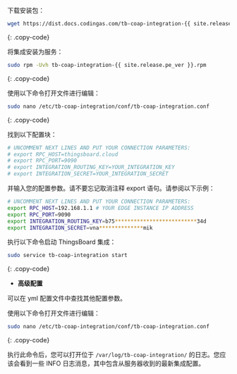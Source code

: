 下载安装包：

```bash
wget https://dist.docs.codingas.com/tb-coap-integration-{{ site.release.pe_ver }}.rpm
```
{: .copy-code}

将集成安装为服务：

```bash
sudo rpm -Uvh tb-coap-integration-{{ site.release.pe_ver }}.rpm
```
{: .copy-code}

使用以下命令打开文件进行编辑：

```bash 
sudo nano /etc/tb-coap-integration/conf/tb-coap-integration.conf
``` 
{: .copy-code}

找到以下配置块：

```bash
# UNCOMMENT NEXT LINES AND PUT YOUR CONNECTION PARAMETERS:
# export RPC_HOST=thingsboard.cloud
# export RPC_PORT=9090
# export INTEGRATION_ROUTING_KEY=YOUR_INTEGRATION_KEY
# export INTEGRATION_SECRET=YOUR_INTEGRATION_SECRET
```

并输入您的配置参数。请不要忘记取消注释 export 语句。请参阅以下示例：

```bash
# UNCOMMENT NEXT LINES AND PUT YOUR CONNECTION PARAMETERS:
export RPC_HOST=192.168.1.1 # YOUR EDGE INSTANCE IP ADDRESS
export RPC_PORT=9090
export INTEGRATION_ROUTING_KEY=b75**************************34d
export INTEGRATION_SECRET=vna**************mik
```

执行以下命令启动 ThingsBoard 集成：

```bash
sudo service tb-coap-integration start
```
{: .copy-code}

- **高级配置**

可以在 yml 配置文件中查找其他配置参数。

使用以下命令打开文件进行编辑：

```bash 
sudo nano /etc/tb-coap-integration/conf/tb-coap-integration.conf
``` 
{: .copy-code} 

执行此命令后，您可以打开位于 `/var/log/tb-coap-integration/` 的日志。您应该会看到一些 INFO 日志消息，其中包含从服务器收到的最新集成配置。